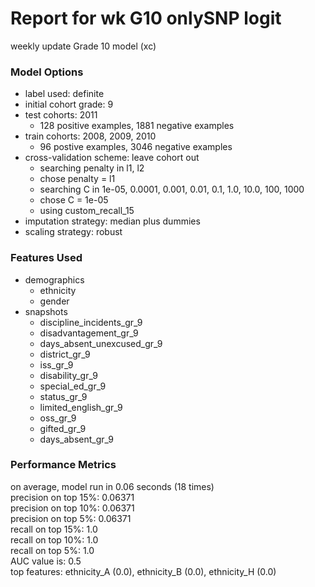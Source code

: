 # Report for wk G10 onlySNP logit
weekly update Grade 10 model (xc)

### Model Options
* label used: definite
* initial cohort grade: 9
* test cohorts: 2011
	 * 128 positive examples, 1881 negative examples
* train cohorts: 2008, 2009, 2010
	 * 96 postive examples, 3046 negative examples
* cross-validation scheme: leave cohort out
	 * searching penalty in l1, l2
	 * chose penalty = l1
	 * searching C in 1e-05, 0.0001, 0.001, 0.01, 0.1, 1.0, 10.0, 100, 1000
	 * chose C = 1e-05
	 * using custom_recall_15
* imputation strategy: median plus dummies
* scaling strategy: robust

### Features Used
* demographics
	 * ethnicity
	 * gender
* snapshots
	 * discipline_incidents_gr_9
	 * disadvantagement_gr_9
	 * days_absent_unexcused_gr_9
	 * district_gr_9
	 * iss_gr_9
	 * disability_gr_9
	 * special_ed_gr_9
	 * status_gr_9
	 * limited_english_gr_9
	 * oss_gr_9
	 * gifted_gr_9
	 * days_absent_gr_9

### Performance Metrics
on average, model run in 0.06 seconds (18 times) <br/>precision on top 15%: 0.06371 <br/>precision on top 10%: 0.06371 <br/>precision on top 5%: 0.06371 <br/>recall on top 15%: 1.0 <br/>recall on top 10%: 1.0 <br/>recall on top 5%: 1.0 <br/>AUC value is: 0.5 <br/>top features: ethnicity_A (0.0), ethnicity_B (0.0), ethnicity_H (0.0)
